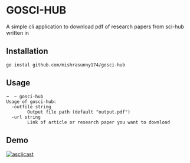 # GOSCI-HUB
A simple cli application to download pdf of research papers from sci-hub written in

## Installation

```
go instal github.com/mishrasunny174/gosci-hub
```

## Usage

```
➜  ~ gosci-hub
Usage of gosci-hub:
  -outfile string
    	Output file path (default "output.pdf")
  -url string
    	Link of article or research paper you want to download
```

## Demo

[![asciicast](https://asciinema.org/a/aWPqdLtXXswirVZ8zidvNgbJm.svg)](https://asciinema.org/a/aWPqdLtXXswirVZ8zidvNgbJm)